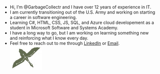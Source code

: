 - Hi, I’m @GarbageCollectr and I have over 12 years of experience in IT.
- I am currently transitioning out of the U.S. Army and working on starting a career in software engineering.
- Learning C#, HTML, CSS, JS, SQL,  and Azure cloud developement as a student in Microsoft Software and Systems Academy.
- I have a long way to go, but I am working on learning something new and reinforcing what I know every day.
- Feel free to reach out to me through [LinkedIn](https://www.linkedin.com/in/alex-werner/) or [Email](mailto:alex.d.werner@outlook.com).<br>
![flying sawn](e-mail-signature-logo.jpg)
<!---
GarbageCollectr/GarbageCollectr is a ✨ special ✨ repository because its `README.md` (this file) appears on your GitHub profile.
You can click the Preview link to take a look at your changes.
--->
